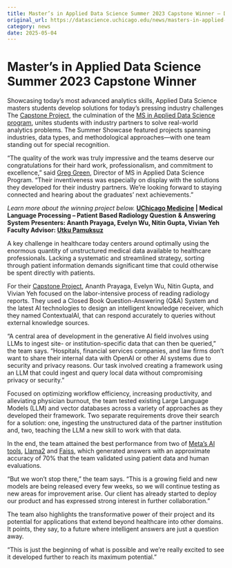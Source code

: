 ```yaml
---
title: Master’s in Applied Data Science Summer 2023 Capstone Winner – DSI
original_url: https://datascience.uchicago.edu/news/masters-in-applied-data-science-summer-2023-capstone-winner
category: news
date: 2025-05-04
---
```


# Master’s in Applied Data Science Summer 2023 Capstone Winner

Showcasing today’s most advanced analytics skills, Applied Data Science masters students develop solutions for today’s pressing industry challenges
The [Capstone Project](https://datascience.uchicago.edu/education/masters-programs/ms-in-applied-data-science/capstone-projects/), the culmination of the [MS in Applied Data Science program](https://datascience.uchicago.edu/education/masters-programs/ms-in-applied-data-science/how-to-apply/), unites students with industry partners to solve real-world analytics problems. The Summer Showcase featured projects spanning industries, data types, and methodological approaches—with one team standing out for special recognition.

“The quality of the work was truly impressive and the teams deserve our congratulations for their hard work, professionalism, and commitment to excellence,” said [Greg Green](https://datascience.uchicago.edu/people/greg-green/), Director of MS in Applied Data Science Program. “Their inventiveness was especially on display with the solutions they developed for their industry partners. We’re looking forward to staying connected and hearing about the graduates’ next achievements.”

*Learn more about the winning project below.*
**[UChicago Medicine](https://radiology.uchicago.edu/) | Medical Language Processing – Patient Based Radiology Question**
**& Answering System**
**Presenters: Ananth Prayaga, Evelyn Wu, Nitin Gupta, Vivian Yeh**
**Faculty Advisor: [Utku Pamuksuz](https://datascience.uchicago.edu/people/utku-pamuksuz-phd/)**

A key challenge in healthcare today centers around optimally using the enormous quantity of unstructured medical data available to healthcare professionals. Lacking a systematic and streamlined strategy, sorting through patient information demands significant time that could otherwise be spent directly with patients.

For their [Capstone Project](https://datascience.uchicago.edu/education/masters-programs/ms-in-applied-data-science/capstone-projects/), Ananth Prayaga, Evelyn Wu, Nitin Gupta, and Vivian Yeh focused on the labor-intensive process of reading radiology reports. They used a Closed Book Question-Answering (Q&A) System and the latest AI technologies to design an intelligent knowledge receiver, which they named ContextualAI, that can respond accurately to queries without external knowledge sources.

“A central area of development in the generative AI field involves using LLMs to ingest site- or institution-specific data that can then be queried,” the team says. “Hospitals, financial services companies, and law firms don’t want to share their internal data with OpenAI or other AI systems due to security and privacy reasons. Our task involved creating a framework using an LLM that could ingest and query local data without compromising privacy or security.”

Focused on optimizing workflow efficiency, increasing productivity, and alleviating physician burnout, the team tested existing Large Language Models (LLM) and vector databases across a variety of approaches as they developed their framework. Two separate requirements drove their search for a solution: one, ingesting the unstructured data of the partner institution and, two, teaching the LLM a new skill to work with that data.

In the end, the team attained the best performance from two of [Meta’s AI tools](https://ai.meta.com/), [Llama2](https://www.llama2.ai/) and [Faiss](https://faiss.ai/index.html), which generated answers with an approximate accuracy of 70% that the team validated using patient data and human evaluations.

“But we won’t stop there,” the team says. “This is a growing field and new models are being released every few weeks, so we will continue testing as new areas for improvement arise. Our client has already started to deploy our product and has expressed strong interest in further collaboration.”

The team also highlights the transformative power of their project and its potential for applications that extend beyond healthcare into other domains. It points, they say, to a future where intelligent answers are just a question away.

“This is just the beginning of what is possible and we’re really excited to see it developed further to reach its maximum potential.”